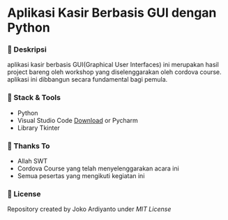 # Aplikasi Kasir Berbasis GUI dengan Python

### 📝 Deskripsi 
aplikasi kasir berbasis GUI(Graphical User Interfaces) ini merupakan hasil project bareng oleh workshop yang diselenggarakan oleh cordova course. aplikasi ini dibbangun secara fundamental bagi pemula.

### 🎒 Stack & Tools
- Python
- Visual Studio Code [Download](https://code.visualstudio.com/download) or Pycharm
- Library Tkinter

### 🙏 Thanks To
- Allah SWT
- Cordova Course yang telah menyelenggarakan acara ini
- Semua pesertas yang mengikuti kegiatan ini

### 🔐 License
Repository created by Joko Ardiyanto under *MIT License*



